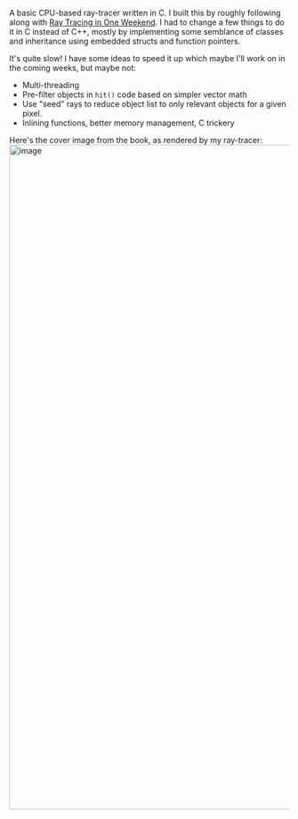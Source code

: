A basic CPU-based ray-tracer written in C. I built this by roughly following along with [Ray Tracing in One Weekend](https://raytracing.github.io/books/RayTracingInOneWeekend.html). I had to change a few things to do it in C instead of C++, mostly by implementing some semblance of classes and inheritance using embedded structs and function pointers.

It's quite slow! I have some ideas to speed it up which maybe I'll work on in the coming weeks, but maybe not:
* Multi-threading
* Pre-filter objects in `hit()` code based on simpler vector math
* Use "seed" rays to reduce object list to only relevant objects for a given pixel.
* Inlining functions, better memory management, C trickery

Here's the cover image from the book, as rendered by my ray-tracer:
<img width="1196" alt="image" src="https://github.com/JFeintzeig/ray_tracer/assets/4000790/34e24cc8-b564-469d-840c-59a30a7e463d">
